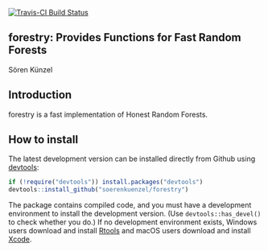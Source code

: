 [![Travis-CI Build Status](https://travis-ci.org/soerenkuenzel/forestry.svg?branch=master)](https://travis-ci.org/soerenkuenzel/forestry)

## forestry: Provides Functions for Fast Random Forests

Sören Künzel

## Introduction

forestry is a fast implementation of Honest Random Forests. 

## How to install

The latest development version can be installed directly from Github using [devtools](https://github.com/hadley/devtools):

```R
if (!require("devtools")) install.packages("devtools")
devtools::install_github("soerenkuenzel/forestry")
```

The package contains compiled code, and you must have a development environment to install the development version. (Use `devtools::has_devel()` to check whether you do.) If no development environment exists, Windows users download and install [Rtools](https://cran.r-project.org/bin/windows/Rtools/) and macOS users download and install [Xcode](https://itunes.apple.com/us/app/xcode/id497799835).
